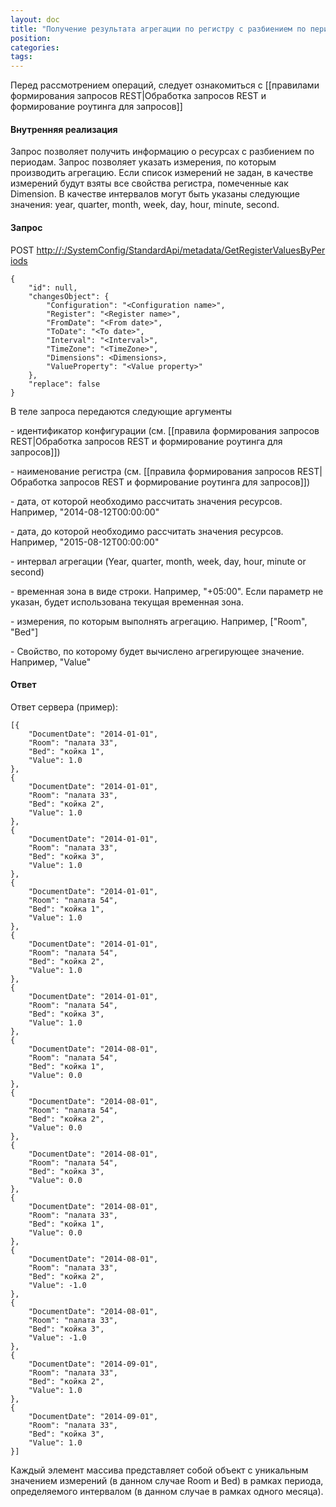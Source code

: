 ```yaml
---
layout: doc
title: "Получение результата агрегации по регистру с разбиением по периодам (GetValuesByPeriods)"
position: 
categories: 
tags: 
---
```


Перед рассмотрением операций, следует ознакомиться с [[правилами формирования запросов REST|Обработка запросов REST и формирование роутинга для запросов]]

#### Внутренняя реализация

Запрос позволяет получить информацию о ресурсах с разбиением по периодам. Запрос позволяет указать измерения, по которым производить агрегацию. Если список измерений не задан, в качестве измерений будут взяты все свойства регистра, помеченные как Dimension. В качестве интервалов могут быть указаны следующие значения: year, quarter, month, week, day, hour, minute, second.

#### Запрос

POST [http://<ServerName>:<PortName>/SystemConfig/StandardApi/metadata/GetRegisterValuesByPeriods](http://10.10.1.82:9999/SystemConfig/StandardApi/metadata/GetRegisterValuesByPeriods)

```
{
	"id": null,
	"changesObject": {
		"Configuration": "<Configuration name>",
		"Register": "<Register name>",
        "FromDate": "<From date>",		
		"ToDate": "<To date>",		
        "Interval": "<Interval>",
        "TimeZone": "<TimeZone>",
		"Dimensions": <Dimensions>,
		"ValueProperty": "<Value property>"
	},
	"replace": false
}
```

В теле запроса передаются следующие аргументы

<Configuration name> - идентификатор конфигурации (см. [[правила формирования запросов REST|Обработка запросов REST и формирование роутинга для запросов]])

<Register name> - наименование регистра (см. [[правила формирования запросов REST|Обработка запросов REST и формирование роутинга для запросов]])

<From date> - дата, от которой необходимо рассчитать значения ресурсов. Например, "2014-08-12T00:00:00"

<To date> - дата, до которой необходимо рассчитать значения ресурсов. Например, "2015-08-12T00:00:00"

<Interval> - интервал агрегации (Year, quarter, month, week, day, hour, minute or second)

<TimeZone> - временная зона в виде строки. Например, "+05:00". Если параметр не указан, будет использована текущая временная зона.

<Dimensions> - измерения, по которым выполнять агрегацию. Например, ["Room", "Bed"]

<Value property> - Свойство, по которому будет вычислено агрегирующее значение. Например, "Value"

#### Ответ

Ответ сервера (пример):

```
[{
	"DocumentDate": "2014-01-01",
	"Room": "палата 33",
	"Bed": "койка 1",
	"Value": 1.0
},
{
	"DocumentDate": "2014-01-01",
	"Room": "палата 33",
	"Bed": "койка 2",
	"Value": 1.0
},
{
	"DocumentDate": "2014-01-01",
	"Room": "палата 33",
	"Bed": "койка 3",
	"Value": 1.0
},
{
	"DocumentDate": "2014-01-01",
	"Room": "палата 54",
	"Bed": "койка 1",
	"Value": 1.0
},
{
	"DocumentDate": "2014-01-01",
	"Room": "палата 54",
	"Bed": "койка 2",
	"Value": 1.0
},
{
	"DocumentDate": "2014-01-01",
	"Room": "палата 54",
	"Bed": "койка 3",
	"Value": 1.0
},
{
	"DocumentDate": "2014-08-01",
	"Room": "палата 54",
	"Bed": "койка 1",
	"Value": 0.0
},
{
	"DocumentDate": "2014-08-01",
	"Room": "палата 54",
	"Bed": "койка 2",
	"Value": 0.0
},
{
	"DocumentDate": "2014-08-01",
	"Room": "палата 54",
	"Bed": "койка 3",
	"Value": 0.0
},
{
	"DocumentDate": "2014-08-01",
	"Room": "палата 33",
	"Bed": "койка 1",
	"Value": 0.0
},
{
	"DocumentDate": "2014-08-01",
	"Room": "палата 33",
	"Bed": "койка 2",
	"Value": -1.0
},
{
	"DocumentDate": "2014-08-01",
	"Room": "палата 33",
	"Bed": "койка 3",
	"Value": -1.0
},
{
	"DocumentDate": "2014-09-01",
	"Room": "палата 33",
	"Bed": "койка 2",
	"Value": 1.0
},
{
	"DocumentDate": "2014-09-01",
	"Room": "палата 33",
	"Bed": "койка 3",
	"Value": 1.0
}]
```

Каждый элемент массива представляет собой объект с уникальным значением измерений (в данном случае Room и Bed) в рамках периода, определяемого интервалом (в данном случае в рамках одного месяца).

 

